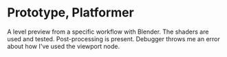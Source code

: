 ﻿# Prototype, Platformer

A level preview from a specific workflow with Blender. The shaders are used and tested. Post-processing is present. Debugger throws me an error about how I've used the viewport node.
